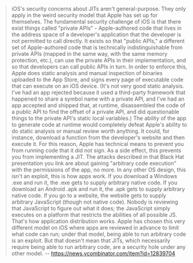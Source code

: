 > iOS's security concerns about JITs aren't general-purpose. They only apply in the weird security model that Apple has set up for themselves.
> The fundamental security challenge of iOS is that there exist things called "private APIs" - Apple-authored code that lives in the address space of a developer's application that the developer is not permitted to call directly. It exists so that "public APIs," a different set of Apple-authored code that is technically indistinguishable from private APIs (mapped in the same way, with the same memory protection, etc.), can use the private APIs in their implementation, and so that developers can call public APIs in turn.
> In order to enforce this, Apple does static analysis and manual inspection of binaries uploaded to the App Store, and signs every page of executable code that can execute on an iOS device. (It's not very good static analysis. I've had an app rejected because it used a third-party framework that happened to share a symbol name with a private API, and I've had an app accepted and shipped that, at runtime, disassembled the code of a public API to find the offset of a private API, and did questionable things to the private API's static local variables.)
> The ability of the app to generate code at runtime would completely defeat Apple's ability to do static analysis or manual review worth anything. It could, for instance, download a function from the developer's website and then execute it. For this reason, Apple has technical means to prevent you from running code that it did not sign. As a side effect, this prevents you from implementing a JIT.
> The attacks described in that Black Hat presentation you link are about gaining "arbitrary code execution" with the permissions of the app, no more. In any other OS design, this isn't an exploit, this is how apps work. If you download a Windows .exe and run it, the .exe gets to supply arbitrary native code. If you download an Android .apk and run it, the .apk gets to supply arbitrary native code. If you go to a website, the website gets to supply arbitrary JavaScript (though not native code). Nobody is reviewing that JavaScript to figure out what it does; the JavaScript simply executes on a platform that restricts the abilities of all possible JS. That's how application distribution works.
Apple has chosen this very different model on iOS where apps are reviewed in advance to limit what code can run; under that model, being able to run arbitrary code is an exploit. But that doesn't mean that JITs, which necessarily require being able to run arbitrary code, are a security hole under any other model.
> -- https://news.ycombinator.com/item?id=12839704

